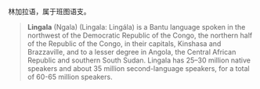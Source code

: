 
林加拉语，属于班图语支。

> **Lingala** (Ngala) (Lingala: Lingála) is a Bantu language spoken in the northwest of the Democratic Republic of the Congo, the northern half of the Republic of the Congo, in their capitals, Kinshasa and Brazzaville, and to a lesser degree in Angola, the Central African Republic and southern South Sudan. Lingala has 25–30 million native speakers and about 35 million second-language speakers, for a total of 60-65 million speakers.
